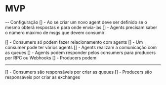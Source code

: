 # MVP

-- Configuração
[] - Ao se criar um novo agent deve ser definido se o mesmo obterá respostas e para onde envia-las
[] - Agents precisam saber o número máximo de msgs que devem consumir

[] - Consumers só podem fazer relacionamento com agents
[] - Um consumer pode ter vários agents
[] - Agents realizam a comunicação com as queues
[] - Agents podem responder pelos consumers para producers por RPC ou Webhooks
[] - Producers podem 

-----

[] - Consumers são responsáveis por criar as queues
[] - Producers são responsáveis por criar as exchanges